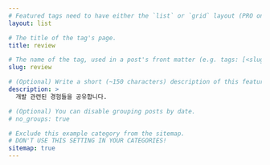 ```yaml
---
# Featured tags need to have either the `list` or `grid` layout (PRO only).
layout: list

# The title of the tag's page.
title: review

# The name of the tag, used in a post's front matter (e.g. tags: [<slug>]).
slug: review

# (Optional) Write a short (~150 characters) description of this featured tag.
description: >
  개발 관련된 경험들을 공유합니다. 

# (Optional) You can disable grouping posts by date.
# no_groups: true

# Exclude this example category from the sitemap.
# DON'T USE THIS SETTING IN YOUR CATEGORIES!
sitemap: true
---
```

